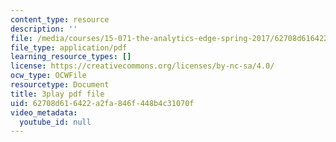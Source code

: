```yaml
---
content_type: resource
description: ''
file: /media/courses/15-071-the-analytics-edge-spring-2017/62708d616422a2fa846f448b4c31070f_m0Yce2rtZJ8.pdf
file_type: application/pdf
learning_resource_types: []
license: https://creativecommons.org/licenses/by-nc-sa/4.0/
ocw_type: OCWFile
resourcetype: Document
title: 3play pdf file
uid: 62708d61-6422-a2fa-846f-448b4c31070f
video_metadata:
  youtube_id: null
---
```

